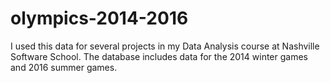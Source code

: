 # olympics-2014-2016
I used this data for several projects in my Data Analysis course at Nashville Software School. The database includes data for the 2014 winter games and 2016 summer games.
